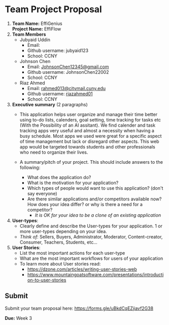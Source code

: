 # Team Project Proposal

1. **Team Name:** EffiGenius                                                                                                  <br>
   **Project Name:** EffiFlow
2. **Team Members**
    - Jubyaid Uddin
      + Email: 
      + Github username: jubyaid123
      + School: CCNY
    - Johnson Chen
      + Email: JohnsonChen12345@gmail.com
      + Github username: JohnsonChen22002
      + School: CCNY
    - Riaz Ahmed
      + Email: rahmed013@citymail.cuny.edu
      + Github username: [riazahmed01](https://github.com/riazahmed01)
      + School: CCNY
3. **Executive summary** (2 paragraphs)
    - This application helps user organize and manage their time better using to-do lists, calenders, goal setting, time tracking for tasks etc (With the Possibility of an AI assitant). We find calender and task tracking apps very useful and almost a necessity when having a busy schedule. Most apps we used were great for a specific aspect of time management but lack or disregard other aspects. This web app would be targeted towards students and other professionals who need to organize their lives. 

    - A summary/pitch of your project. This should include answers to the following:
        + What does the application do?
        + What is the motivation for your application?
        + Which types of people would want to use this application? (don't say everyone)
        + Are there similar applications and/or competitors available now? How does your idea differ? or why is there a need for a competitor?
            * _It is OK for your idea to be a clone of an existing application_
5. **User-types**:
    - Clearly define and describe the User-types for your application. 1 or more user-types depending on your idea.
    - _Think of_: Sellers, Buyers, Administrator, Moderator, Content-creator, Consumer, Teachers, Students, etc...
6. **User Stories**:
    - List the most important actions for each user-type
    - What are the most important workflows for users of your application
    - To learn more about User stories read:
        + https://dzone.com/articles/writing-user-stories-web
        + https://www.mountaingoatsoftware.com/presentations/introduction-to-user-stories

## Submit

Submit your team proposal here: https://forms.gle/uBkdCqEZjiavf2G38

**Due:** Week 3
